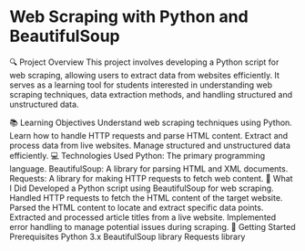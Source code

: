 # Web Scraping with Python and BeautifulSoup
🔍 Project Overview
This project involves developing a Python script for web scraping, allowing users to extract data from websites efficiently. It serves as a learning tool for students interested in understanding web scraping techniques, data extraction methods, and handling structured and unstructured data.

📚 Learning Objectives
Understand web scraping techniques using Python.
Learn how to handle HTTP requests and parse HTML content.
Extract and process data from live websites.
Manage structured and unstructured data efficiently.
💻 Technologies Used
Python: The primary programming language.
BeautifulSoup: A library for parsing HTML and XML documents.
Requests: A library for making HTTP requests to fetch web content.
📖 What I Did
Developed a Python script using BeautifulSoup for web scraping.
Handled HTTP requests to fetch the HTML content of the target website.
Parsed the HTML content to locate and extract specific data points.
Extracted and processed article titles from a live website.
Implemented error handling to manage potential issues during scraping.
🚀 Getting Started
Prerequisites
Python 3.x
BeautifulSoup library
Requests library
